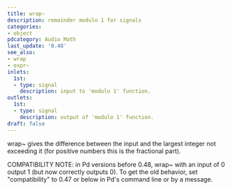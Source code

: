 ```yaml
---
title: wrap~
description: remainder modulo 1 for signals
categories:
- object
pdcategory: Audio Math
last_update: '0.48'
see_also:
- wrap
- expr~
inlets:
  1st:
  - type: signal
    description: input to 'modulo 1' function.
outlets:
  1st:
  - type: signal
    description: output of 'modulo 1' function.
draft: false
---
```

wrap~ gives the difference between the input and the largest integer not exceeding it (for positive numbers this is the fractional part).

COMPATIBILITY NOTE: in Pd versions before 0.48, wrap~ with an input of 0 output 1 (but now correctly outputs 0). To get the old behavior, set "compatibility" to 0.47 or below in Pd's command line or by a message.